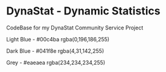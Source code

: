 # DynaStat - Dynamic Statistics

CodeBase for my DynaStat Community Service Project

Light Blue - #00c4ba
rgba(0,196,186,255)

Dark Blue - #041f8e
rgba(4,31,142,255)

Grey - #eaeaea
rgba(234,234,234,255)
